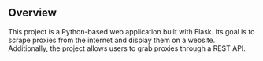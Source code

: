 ## Overview
This project is a Python-based web application built with Flask. Its goal is to scrape proxies from the internet and display them on a website. Additionally, the project allows users to grab proxies through a REST API.